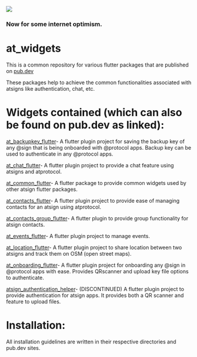 <img src="https://atsign.dev/assets/img/@dev.png?sanitize=true">

### Now for some internet optimism.

# at_widgets
This is a common repository for various flutter packages that are published on [pub.dev](https://pub.dev/publishers/atsign.org/packages)

These packages help to achieve the common functionalities associated with atsigns like authentication, chat, etc.

# Widgets contained (which can also be found on pub.dev as linked):

[at_backupkey_flutter](https://pub.dev/packages/at_backupkey_flutter)- A flutter plugin project for saving the backup key of any @sign that is being onboarded with @protocol apps. Backup key can be used to authenticate in any @protocol apps.


[at_chat_flutter](https://pub.dev/packages/at_chat_flutter)- A flutter plugin project to provide a chat feature using atsigns and atprotocol.


[at_common_flutter](https://pub.dev/packages/at_common_flutter)- A flutter package to provide common widgets used by other atsign flutter packages.


[at_contacts_flutter](https://pub.dev/packages/at_contacts_flutter)- A flutter plugin project to provide ease of managing contacts for an atsign using atprotocol.


[at_contacts_group_flutter](https://pub.dev/packages/at_contacts_group_flutter)- A flutter plugin to provide group functionality for atsign contacts.


[at_events_flutter](https://pub.dev/packages/at_events_flutter)- A flutter plugin project to manage events.


[at_location_flutter](https://pub.dev/packages/at_location_flutter)- A flutter plugin project to share location between two atsigns and track them on OSM (open street maps).

[at_onboarding_flutter](https://pub.dev/packages/at_onboarding_flutter)- A flutter plugin project for onboarding any @sign in @protocol apps with ease. Provides QRscanner and upload key file options to authenticate.


[atsign_authentication_helper](https://pub.dev/packages/atsign_authentication_helper)- (DISCONTINUED) A flutter plugin project to provide authentication for atsign apps. It provides both a QR scanner and feature to upload files.


# Installation:
All installation guidelines are written in their respective directories and pub.dev sites. 

